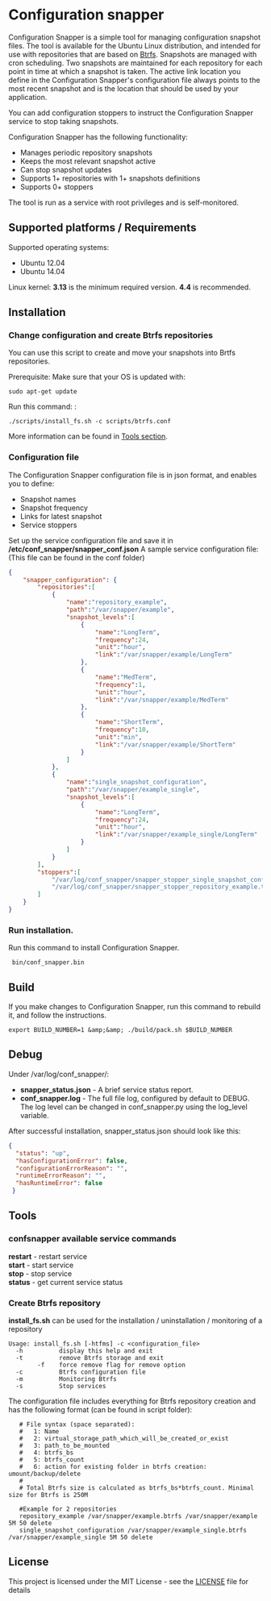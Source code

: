 # Configuration snapper 

Configuration Snapper is a simple tool for managing configuration snapshot files. The tool is available for the Ubuntu Linux distribution, and intended for use with repositories that are based on [Btrfs](https://en.wikipedia.org/wiki/Btrfs).
Snapshots are managed with cron scheduling. Two snapshots are maintained for each repository for each point in time at which a snapshot is taken. The active link location you define in the Configuration Snapper's configuration file always points to the most recent snapshot and is the location that should be used by your application.

You can add configuration stoppers to instruct the Configuration Snapper service to stop taking snapshots.

Configuration Snapper has the following functionality:

- Manages periodic repository snapshots
- Keeps the most relevant snapshot active
- Can stop snapshot updates
- Supports 1+ repositories with 1+ snapshots definitions 
- Supports 0+ stoppers

The tool is run as a service with root privileges and is self-monitored.
 
## Supported platforms / Requirements 

Supported operating systems:
- Ubuntu 12.04
- Ubuntu 14.04

Linux kernel: **3.13** is the minimum required version. **4.4** is recommended. 

## Installation

### Change configuration and create Btrfs repositories

You can use this script to create and move your snapshots into Brtfs repositories.

Prerequisite: Make sure that your OS is updated with:
```commandline
sudo apt-get update
```

Run this command: : 
```commandline
./scripts/install_fs.sh -c scripts/btrfs.conf
```
More information can be found in [Tools section](Tools).

### Configuration file

The Configuration Snapper configuration file is in json format, and enables you to define:
- Snapshot names
- Snapshot frequency
- Links for latest snapshot
- Service stoppers

Set up the service configuration file and save it in **/etc/conf_snapper/snapper_conf.json** 
A sample service configuration file: (This file can be found in the conf folder)

```json
{
    "snapper_configuration": {
        "repositories":[
            {
                "name":"repository_example",
                "path":"/var/snapper/example",
                "snapshot_levels":[
                    {
                        "name":"LongTerm",
                        "frequency":24,
                        "unit":"hour",
                        "link":"/var/snapper/example/LongTerm"
                    },
                    {
                        "name":"MedTerm",
                        "frequency":1,
                        "unit":"hour",
                        "link":"/var/snapper/example/MedTerm"
                    },
                    {
                        "name":"ShortTerm",
                        "frequency":10,
                        "unit":"min",
                        "link":"/var/snapper/example/ShortTerm"
                    }
                ]
            },
            {
                "name":"single_snapshot_configuration",
                "path":"/var/snapper/example_single",
                "snapshot_levels":[
                    {
                        "name":"LongTerm",
                        "frequency":24,
                        "unit":"hour",
                        "link":"/var/snapper/example_single/LongTerm"
                    }
                ]
            }
        ],
        "stoppers":[
            "/var/log/conf_snapper/snapper_stopper_single_snapshot_configuration.txt",
            "/var/log/conf_snapper/snapper_stopper_repository_example.txt"
        ]
    }
}
```

### Run installation.

Run this command to install Configuration Snapper.

```commandline
 bin/conf_snapper.bin 
```

## Build

If you make changes to Configuration Snapper, run this command to rebuild it, and follow the instructions.

```commandline
export BUILD_NUMBER=1 &amp;&amp; ./build/pack.sh $BUILD_NUMBER
```


## Debug

Under /var/log/conf_snapper/:
- **snapper_status.json** - A brief service status report.
- **conf_snapper.log** - The full file log, configured by default to DEBUG. The log level can be changed in conf_snapper.py using the log_level variable.

After successful installation, snapper_status.json should look like this:

```json
{
  "status": "up", 
  "hasConfigurationError": false, 
  "configurationErrorReason": "", 
  "runtimeErrorReason": "", 
  "hasRuntimeError": false
 }
```

## Tools

### confsnapper available service commands
**restart** - restart service 
<br>**start** - start service
<br>**stop** - stop service 
<br>**status** - get current service status

### Create Btrfs repository
   
**install_fs.sh** can be used for the installation / uninstallation / monitoring of a repository

```log
Usage: install_fs.sh [-htfms] -c <configuration_file>
  -h          display this help and exit       
  -t          remove Btrfs storage and exit
        -f    force remove flag for remove option
  -c          Btrfs configuration file
  -m          Monitoring Btrfs
  -s          Stop services
```

The configuration file includes everything for Btrfs repository creation and has the following format (can be found in script folder):

```log
   # File syntax (space separated):
   #   1: Name
   #   2: virtual_storage_path_which_will_be_created_or_exist
   #   3: path_to_be_mounted
   #   4: btrfs_bs
   #   5: btrfs_count
   #   6: action for existing folder in btrfs creation: umount/backup/delete
   #
   # Total Btrfs size is calculated as btrfs_bs*btrfs_count. Minimal size for Btrfs is 250M
   
   #Example for 2 repositories
   repository_example /var/snapper/example.btrfs /var/snapper/example 5M 50 delete
   single_snapshot_configuration /var/snapper/example_single.btrfs /var/snapper/example_single 5M 50 delete
```


## License
This project is licensed under the MIT License - see the [LICENSE](LICENSE) file for details

